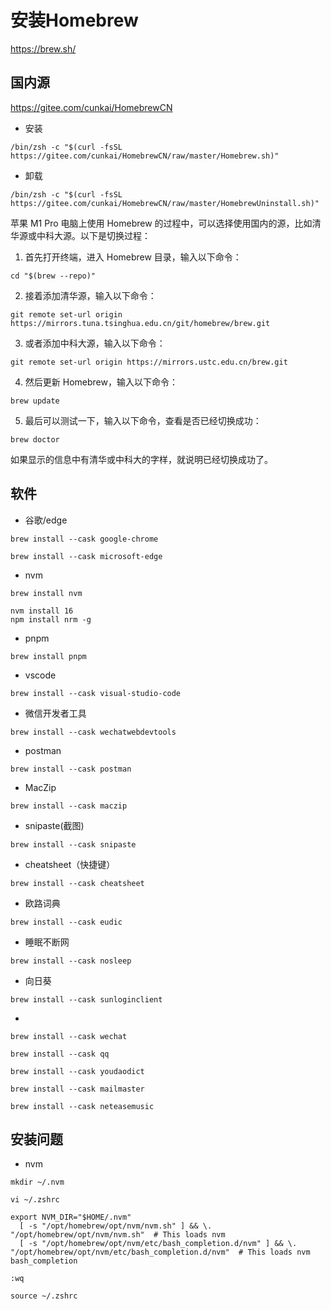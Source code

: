 # 安装Homebrew 
https://brew.sh/
## 国内源 
https://gitee.com/cunkai/HomebrewCN
- 安装 
```
/bin/zsh -c "$(curl -fsSL https://gitee.com/cunkai/HomebrewCN/raw/master/Homebrew.sh)"
```
- 卸载
```
/bin/zsh -c "$(curl -fsSL https://gitee.com/cunkai/HomebrewCN/raw/master/HomebrewUninstall.sh)"
```
苹果 M1 Pro 电脑上使用 Homebrew 的过程中，可以选择使用国内的源，比如清华源或中科大源。以下是切换过程：

1. 首先打开终端，进入 Homebrew 目录，输入以下命令：

```
cd "$(brew --repo)"
```

2. 接着添加清华源，输入以下命令：

```
git remote set-url origin https://mirrors.tuna.tsinghua.edu.cn/git/homebrew/brew.git
```

3. 或者添加中科大源，输入以下命令：

```
git remote set-url origin https://mirrors.ustc.edu.cn/brew.git
```

4. 然后更新 Homebrew，输入以下命令：

```
brew update
```

5. 最后可以测试一下，输入以下命令，查看是否已经切换成功：

```
brew doctor
```

如果显示的信息中有清华或中科大的字样，就说明已经切换成功了。
## 软件
- 谷歌/edge
```
brew install --cask google-chrome  
```
```
brew install --cask microsoft-edge
```
- nvm    
```
brew install nvm   
```
```
nvm install 16
npm install nrm -g
```
- pnpm
```
brew install pnpm
```
- vscode
```
brew install --cask visual-studio-code
```
- 微信开发者工具
```
brew install --cask wechatwebdevtools
```
- postman
```
brew install --cask postman
```
- MacZip
```
brew install --cask maczip
```
- snipaste(截图)
```
brew install --cask snipaste
```
- cheatsheet（快捷键）
```
brew install --cask cheatsheet
```
- 欧路词典
```
brew install --cask eudic
```
- 睡眠不断网
```
brew install --cask nosleep
```
- 向日葵
```
brew install --cask sunloginclient
```
-
```
brew install --cask wechat
```
```
brew install --cask qq
```
```
brew install --cask youdaodict
```
```
brew install --cask mailmaster
```
```
brew install --cask neteasemusic
```
## 安装问题
- nvm
```
mkdir ~/.nvm
```
```
vi ~/.zshrc
```
```
export NVM_DIR="$HOME/.nvm"
  [ -s "/opt/homebrew/opt/nvm/nvm.sh" ] && \. "/opt/homebrew/opt/nvm/nvm.sh"  # This loads nvm
  [ -s "/opt/homebrew/opt/nvm/etc/bash_completion.d/nvm" ] && \. "/opt/homebrew/opt/nvm/etc/bash_completion.d/nvm"  # This loads nvm bash_completion
```
```
:wq
```
```
source ~/.zshrc
```
